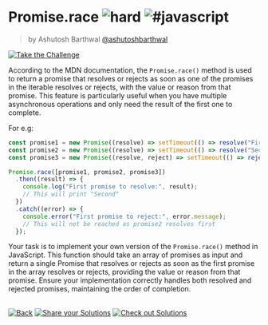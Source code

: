 <!--info-header-start--><h1>Promise.race <img src="https://img.shields.io/badge/-hard-de3d37" alt="hard"/> <img src="https://img.shields.io/badge/-%23javascript-999" alt="#javascript"/></h1><blockquote><p>by Ashutosh Barthwal <a href="https://github.com/ashutoshbarthwal" target="_blank">@ashutoshbarthwal</a></p></blockquote><p><a href="https://frontend-challenges.com/challenges/37-promise-race" target="_blank"><img src="https://img.shields.io/badge/-Take%20the%20Challenge-0d99ff?logo=javascript&logoColor=white" alt="Take the Challenge"/></a> </p><!--info-header-end-->

According to the MDN documentation, the `Promise.race()` method is used to return a promise that resolves or rejects as soon as one of the promises in the iterable resolves or rejects, with the value or reason from that promise. This feature is particularly useful when you have multiple asynchronous operations and only need the result of the first one to complete.

For e.g:

```js
const promise1 = new Promise((resolve) => setTimeout(() => resolve("First"), 1000));
const promise2 = new Promise((resolve) => setTimeout(() => resolve("Second"), 500));
const promise3 = new Promise((resolve, reject) => setTimeout(() => reject(new Error("Third")), 2000));

Promise.race([promise1, promise2, promise3])
  .then((result) => {
    console.log("First promise to resolve:", result);
    // This will print "Second"
  })
  .catch((error) => {
    console.error("First promise to reject:", error.message);
    // This will not be reached as promise2 resolves first
  });
```

Your task is to implement your own version of the `Promise.race()` method in JavaScript. This function should take an array of promises as input and return a single Promise that resolves or rejects as soon as the first promise in the array resolves or rejects, providing the value or reason from that promise. Ensure your implementation correctly handles both resolved and rejected promises, maintaining the order of completion.

<!--info-footer-start--><br><a href="../../README.md" target="_blank"><img src="https://img.shields.io/badge/-Back-grey" alt="Back"/></a> <a href="https://github.com/jsartisan/frontend-challenges/issues/new?template=answer.md&labels=answer,37,undefined&title=37%20-%20Promise.race%20-%20undefined&body=" target="_blank"><img src="https://img.shields.io/badge/-Share%20your%20Solutions-teal" alt="Share your Solutions"/></a> <a href="https://github.com/jsartisan/frontend-challenges/issues?q=label%3A37+label%3Aanswer+sort%3Areactions-%2B1-desc" target="_blank"><img src="https://img.shields.io/badge/-Check%20out%20Solutions-de5a77?logo=awesome-lists&logoColor=white" alt="Check out Solutions"/></a> <!--info-footer-end-->
